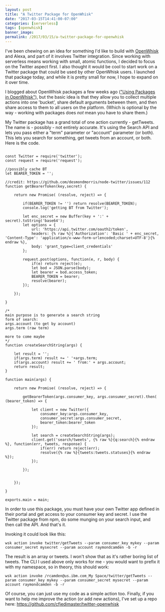 ```yaml
---
layout: post
title: "A Twitter Package for OpenWhisk"
date: "2017-03-15T14:41:00-07:00"
categories: [serverless]
tags: [openwhisk]
banner_image: 
permalink: /2017/03/15/a-twitter-package-for-openwhisk
---
```


I've been chewing on an idea for something I'd like to build with [OpenWhisk](https://developer.ibm.com/openwhisk/) and Alexa, and part of it involves Twitter integration. Since working with serverless means working with small, atomic functions, I decided to focus on the Twitter aspect first. I also thought it would be cool to start work on a Twitter package that could be used by other OpenWhisk users. I launched that package today, and while it is pretty small for now, I hope to expand on it over time.

I blogged about OpenWhisk packages a few weeks ago (["Using Packages in OpenWhisk"](https://www.raymondcamden.com/2017/01/31/using-packages-in-openwhisk)), but the basic idea is that they allow you to collect multiple actions into one 'bucket', share default arguments between them, and then share access to them to all users on the platform. (Which is optional by the way - working with packages does *not* mean you have to share them.) 

My Twitter package has a grand total of one action currently - getTweets. The name is - possibly - not entirely accurate. It's using the Search API and lets you pass either a "term" parameter or "account" parameter (or both). This lets you search for something, get tweets from an account, or both. Here is the code.

<pre><code class="language-javascript">
const Twitter = require(&#x27;twitter&#x27;);
const request = require(&#x27;request&#x27;);

&#x2F;&#x2F;possibly cache BT
let BEARER_TOKEN = &#x27;&#x27;;

&#x2F;&#x2F;credit: https:&#x2F;&#x2F;github.com&#x2F;desmondmorris&#x2F;node-twitter&#x2F;issues&#x2F;112
function getBearerToken(key,secret) {
	
	return new Promise( (resolve, reject) =&gt; {

		if(BEARER_TOKEN != &#x27;&#x27;) return resolve(BEARER_TOKEN);
		console.log(&#x27;getting BT from Twitter&#x27;);

		let enc_secret = new Buffer(key + &#x27;:&#x27; + secret).toString(&#x27;base64&#x27;);
		let options = {
			url: &#x27;https:&#x2F;&#x2F;api.twitter.com&#x2F;oauth2&#x2F;token&#x27;,
			headers: {% raw %}{&#x27;Authorization&#x27;: &#x27;Basic &#x27; + enc_secret, &#x27;Content-Type&#x27;: &#x27;application&#x2F;x-www-form-urlencoded;charset=UTF-8&#x27;}{% endraw %},
			body: &#x27;grant_type=client_credentials&#x27;
		};

		request.post(options, function(e, r, body) {
			if(e) return reject(e);
			let bod = JSON.parse(body);
			let bearer = bod.access_token;
			BEARER_TOKEN = bearer;
			resolve(bearer);
		});

	});

}

&#x2F;*
main purpose is to generate a search string
form of search:
args.account (to get by account)
args.term (raw term)

more to come maybe
*&#x2F;
function createSearchString(args) {

	let result = &#x27;&#x27;;
	if(args.term) result += &#x27; &#x27;+args.term;
	if(args.account) result += &#x27; from:&#x27; + args.account;
	return result;
}

function main(args) {

	return new Promise( (resolve, reject) =&gt; {

		getBearerToken(args.consumer_key, args.consumer_secret).then( (bearer_token) =&gt; {

			let client = new Twitter({
				consumer_key:args.consumer_key,
				consumer_secret:args.consumer_secret,
				bearer_token:bearer_token
			});

			let search = createSearchString(args);
			client.get(&#x27;search&#x2F;tweets&#x27;, {% raw %}{q:search}{% endraw %}, function(err, tweets, response) {
				if(err) return reject(err);
				resolve({% raw %}{tweets:tweets.statuses}{% endraw %});
			});
			
		});


	});

}

exports.main = main;
</code></pre>

In order to use this package, you must have your own Twitter app defined in their portal and get access to your consumer key and secret. I use the Twitter package from npm, do some munging on your search input, and then call the API. And that's it. 

Invoking it could look like this:

	wsk action invoke twitter/getTweets --param consumer_key mykey --param consumer_secret mysecret --param account raymondcamden -b -r

The result is an array or tweets. I won't show that as it's rather boring list of tweets. The CLI I used above only works for me - you would want to prefix it with my namespace, so in theory, this should work:

	wsk action invoke /rcamden@us.ibm.com_My Space/twitter/getTweets --param consumer_key mykey --param consumer_secret mysecret --param account raymondcamden -b -r

Of course, you can just use my code as a simple action too.  Finally, if you want to help me improve the action (or add new actions), I've set up a repo here: https://github.com/cfjedimaster/twitter-openwhisk